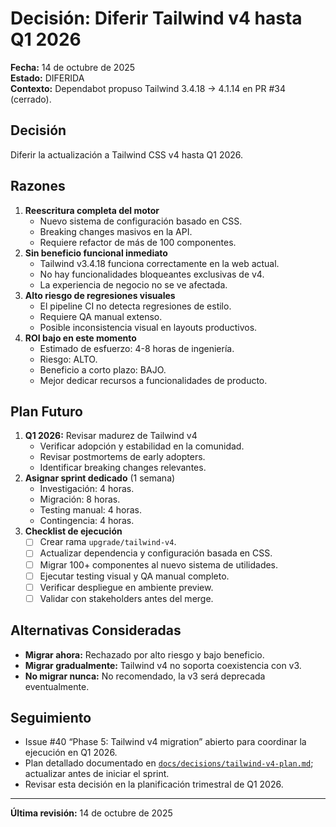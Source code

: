 # Decisión: Diferir Tailwind v4 hasta Q1 2026

**Fecha:** 14 de octubre de 2025  
**Estado:** DIFERIDA  
**Contexto:** Dependabot propuso Tailwind 3.4.18 → 4.1.14 en PR #34 (cerrado).

## Decisión

Diferir la actualización a Tailwind CSS v4 hasta Q1 2026.

## Razones

1. **Reescritura completa del motor**
   - Nuevo sistema de configuración basado en CSS.
   - Breaking changes masivos en la API.
   - Requiere refactor de más de 100 componentes.
2. **Sin beneficio funcional inmediato**
   - Tailwind v3.4.18 funciona correctamente en la web actual.
   - No hay funcionalidades bloqueantes exclusivas de v4.
   - La experiencia de negocio no se ve afectada.
3. **Alto riesgo de regresiones visuales**
   - El pipeline CI no detecta regresiones de estilo.
   - Requiere QA manual extenso.
   - Posible inconsistencia visual en layouts productivos.
4. **ROI bajo en este momento**
   - Estimado de esfuerzo: 4-8 horas de ingeniería.
   - Riesgo: ALTO.
   - Beneficio a corto plazo: BAJO.
   - Mejor dedicar recursos a funcionalidades de producto.

## Plan Futuro

1. **Q1 2026:** Revisar madurez de Tailwind v4
   - Verificar adopción y estabilidad en la comunidad.
   - Revisar postmortems de early adopters.
   - Identificar breaking changes relevantes.
2. **Asignar sprint dedicado** (1 semana)
   - Investigación: 4 horas.
   - Migración: 8 horas.
   - Testing manual: 4 horas.
   - Contingencia: 4 horas.
3. **Checklist de ejecución**
   - [ ] Crear rama `upgrade/tailwind-v4`.
   - [ ] Actualizar dependencia y configuración basada en CSS.
   - [ ] Migrar 100+ componentes al nuevo sistema de utilidades.
   - [ ] Ejecutar testing visual y QA manual completo.
   - [ ] Verificar despliegue en ambiente preview.
   - [ ] Validar con stakeholders antes del merge.

## Alternativas Consideradas

- **Migrar ahora:** Rechazado por alto riesgo y bajo beneficio.
- **Migrar gradualmente:** Tailwind v4 no soporta coexistencia con v3.
- **No migrar nunca:** No recomendado, la v3 será deprecada eventualmente.

## Seguimiento

- Issue #40 “Phase 5: Tailwind v4 migration” abierto para coordinar la ejecución en Q1 2026.
- Plan detallado documentado en [`docs/decisions/tailwind-v4-plan.md`](tailwind-v4-plan.md); actualizar antes de iniciar el sprint.
- Revisar esta decisión en la planificación trimestral de Q1 2026.

---

**Última revisión:** 14 de octubre de 2025
